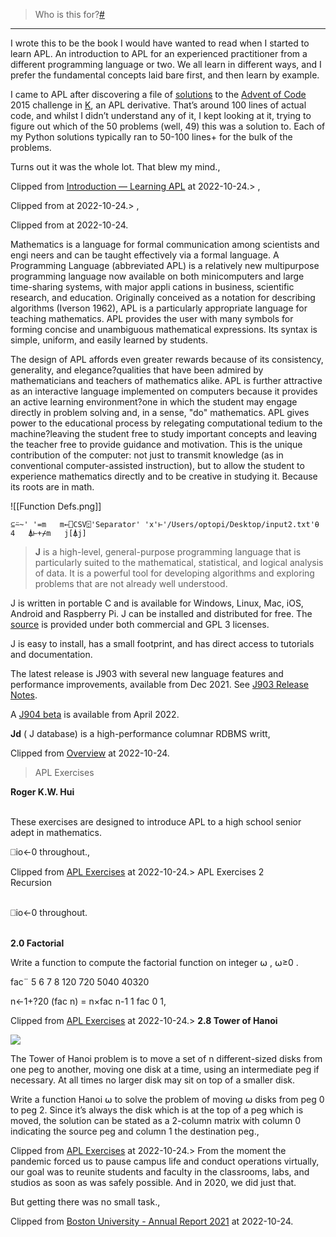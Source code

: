 > Who is this for?[#](https://xpqz.github.io/learnapl/intro.html#who-is-this-for)
-------------------------------------------------------------------------------

I wrote this to be the book I would have wanted to read when I started to learn APL. An introduction to APL for an experienced practitioner from a different programming language or two. We all learn in different ways, and I prefer the fundamental concepts laid bare first, and then learn by example.

I came to APL after discovering a file of [solutions](https://github.com/KxSystems/kdb/blob/master/ad.k) to the [Advent of Code](https://adventofcode.com/) 2015 challenge in [K](https://en.wikipedia.org/wiki/K_(programming_language)), an APL derivative. That’s around 100 lines of actual code, and whilst I didn’t understand any of it, I kept looking at it, trying to figure out which of the 50 problems (well, 49) this was a solution to. Each of my Python solutions typically ran to 50-100 lines+ for the bulk of the problems.

Turns out it was the whole lot. That blew my mind.,

Clipped from [Introduction — Learning APL](https://xpqz.github.io/learnapl/intro.html) at 2022-10-24.> ,

Clipped from [](https://www.jstor.org/stable/pdf/27961549.pdf) at 2022-10-24.> ,

Clipped from [](https://www.jstor.org/stable/pdf/27961549.pdf) at 2022-10-24.

Mathematics is a language for formal communication among scientists and engi neers and can be taught effectively via a formal language. A Programming Language (abbreviated APL) is a relatively new multipurpose programming language now available on both minicomputers and large time-sharing systems, with major appli cations in business, scientific research, and education. Originally conceived as a notation for describing algorithms (Iverson 1962), APL is a particularly appropriate language for teaching mathematics. APL provides the user with many symbols for forming concise and unambiguous mathematical expressions. Its syntax is simple, uniform, and easily learned by students. 

The design of APL affords even greater rewards because of its consistency, generality, and elegance?qualities that have been admired by mathematicians and teachers of mathematics alike. APL is further attractive as an interactive language implemented on computers because it provides an active learning environment?one in which the student may engage directly in problem solving and, in a sense, "do" mathematics. APL gives power to the educational process by relegating computational tedium to the machine?leaving the student free to study important concepts and leaving the teacher free to provide guidance and motivation. This is the unique contribution of the computer: not just to transmit knowledge (as in conventional computer-assisted instruction), but to allow the student to experience mathematics directly and to be creative in studying it. Because its roots are in math. 

![[Function Defs.png]]

`⊆⍨~' '=m  
m←⎕CSV⍠'Separator' 'x'⊢'/Users/optopi/Desktop/input2.txt'⍬ 4  
⍋⊢+⌿m  
j[⍋j]`

> **J** is a high-level, general-purpose programming language that is particularly suited to the mathematical, statistical, and logical analysis of data. It is a powerful tool for developing algorithms and exploring problems that are not already well understood.

J is written in portable C and is available for Windows, Linux, Mac, iOS, Android and Raspberry Pi. J can be installed and distributed for free. The [source](https://github.com/jsoftware/jsource) is provided under both commercial and GPL 3 licenses.

J is easy to install, has a small footprint, and has direct access to tutorials and documentation.

The latest release is J903 with several new language features and performance improvements, available from Dec 2021. See [J903 Release Notes](https://code.jsoftware.com/wiki/System/ReleaseNotes/J903).

A [J904 beta](https://code.jsoftware.com/wiki/System/ReleaseNotes/J904) is available from April 2022.

**Jd** ( J database) is a high-performance columnar RDBMS writt,

Clipped from [Overview](https://www.jsoftware.com/#/README) at 2022-10-24.

> APL Exercises  
  
**Roger K.W. Hui**  
 

These exercises are designed to introduce APL to a high school senior adept in mathematics.

⎕io←0 throughout.,

Clipped from [APL Exercises](https://www.jsoftware.com/papers/APL_exercises/intro.htm) at 2022-10-24.> APL Exercises 2  
Recursion  
 

⎕io←0 throughout.  
 

**2.0 Factorial**

Write a function to compute the factorial function on integer ⍵ , ⍵≥0 .

   fac¨ 5 6 7 8
120 720 5040 40320

   n←1+?20
   (fac n) = n×fac n-1
1
   fac 0
1,

Clipped from [APL Exercises](https://www.jsoftware.com/papers/APL_exercises/ex2.htm) at 2022-10-24.> **2.8 Tower of Hanoi**

![](https://www.jsoftware.com/papers/APL_exercises/img/Tower_of_Hanoi_4.gif)

The Tower of Hanoi problem is to move a set of n different-sized disks from one peg to another, moving one disk at a time, using an intermediate peg if necessary. At all times no larger disk may sit on top of a smaller disk.

Write a function Hanoi ⍵ to solve the problem of moving ⍵ disks from peg 0 to peg 2. Since it’s always the disk which is at the top of a peg which is moved, the solution can be stated as a 2-column matrix with column 0 indicating the source peg and column 1 the destination peg.,

Clipped from [APL Exercises](https://www.jsoftware.com/papers/APL_exercises/ex2.htm) at 2022-10-24.> From the moment the pandemic forced us to pause campus life and conduct operations virtually, our goal was to reunite students and faculty in the classrooms, labs, and studios as soon as was safely possible. And in 2020, we did just that.

But getting there was no small task.,

Clipped from [Boston University - Annual Report 2021](https://www.bu.edu/ar/2021/academics/learn-from-anywhere.html) at 2022-10-24.